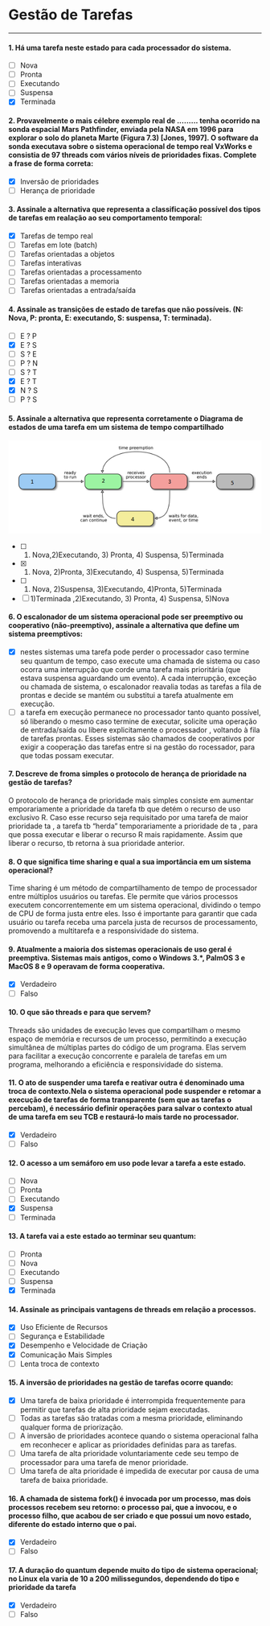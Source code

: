 # Gestão de Tarefas

---

#### 1. Há uma tarefa neste estado para cada processador do sistema.

- [ ] Nova
- [ ] Pronta
- [ ] Executando
- [ ] Suspensa
- [x] Terminada

#### 2. Provavelmente o mais célebre exemplo real de ......... tenha ocorrido na sonda espacial Mars Pathfinder, enviada pela NASA em 1996 para explorar o solo do planeta Marte (Figura 7.3) [Jones, 1997]. O software da sonda executava sobre o sistema operacional de tempo real VxWorks e consistia de 97 threads com vários níveis de prioridades fixas. Complete a frase de forma correta:

- [x] Inversão de prioridades
- [ ] Herança de prioridade

#### 3. Assinale a alternativa que representa a classificação possível dos tipos de tarefas em realação ao seu comportamento temporal:

- [x] Tarefas de tempo real
- [ ] Tarefas em lote (batch)
- [ ] Tarefas orientadas a objetos
- [ ] Tarefas interativas
- [ ] Tarefas orientadas a processamento
- [ ] Tarefas orientadas a memoria
- [ ] Tarefas orientadas a entrada/saída

#### 4. Assinale as transições de estado de tarefas que não possíveis. (N: Nova, P: pronta, E: executando, S: suspensa, T: terminada).

- [ ] E ? P
- [x] E ? S
- [ ] S ? E
- [ ] P ? N
- [ ] S ? T
- [x] E ? T
- [x] N ? S
- [ ] P ? S

#### 5. Assinale a alternativa que representa corretamente o Diagrama de estados de uma tarefa em um sistema de tempo compartilhado

![alt text](image.png)

- [ ] 1) Nova,2)Executando, 3) Pronta, 4) Suspensa, 5)Terminada
- [x] 1) Nova, 2)Pronta, 3)Executando, 4) Suspensa, 5)Terminada
- [ ] 1) Nova, 2)Suspensa, 3)Executando, 4)Pronta, 5)Terminada
- [ ] 1)Terminada ,2)Executando, 3) Pronta, 4) Suspensa, 5)Nova

#### 6. O escalonador de um sistema operacional pode ser preemptivo ou cooperativo (não-preemptivo), assinale a alternativa que define um sistema preemptivos:

- [x] nestes sistemas uma tarefa pode perder o processador caso termine seu quantum de tempo, caso execute uma chamada de sistema ou caso ocorra uma interrupção que corde uma tarefa mais prioritária (que estava suspensa aguardando um evento). A cada interrupção, exceção ou chamada de sistema, o escalonador reavalia todas as tarefas a fila de prontas e decide se mantém ou substitui a tarefa atualmente em execução.
- [ ] a tarefa em execução permanece no processador tanto quanto possível, só liberando o mesmo caso termine de executar, solicite uma operação de entrada/saída ou libere explicitamente o processador , voltando à fila de tarefas prontas. Esses sistemas são chamados de cooperativos por exigir a cooperação das tarefas entre si na gestão do rocessador, para que todas possam executar.

#### 7. Descreve de froma simples o protocolo de herança de prioridade na gestão de tarefas?

O protocolo de herança de prioridade mais simples consiste em aumentar  emporariamente a prioridade da tarefa tb que detém o recurso de uso exclusivo R. Caso esse recurso seja requisitado por uma tarefa de maior prioridade ta , a tarefa tb “herda” temporariamente a prioridade de ta , para que possa executar e liberar o recurso R mais rapidamente. Assim que liberar o recurso, tb retorna à sua prioridade anterior.


#### 8. O que significa time sharing e qual a sua importância em um sistema operacional?

Time sharing é um método de compartilhamento de tempo de processador entre múltiplos usuários ou tarefas. Ele permite que vários processos executem concorrentemente em um sistema operacional, dividindo o tempo de CPU de forma justa entre eles. Isso é importante para garantir que cada usuário ou tarefa receba uma parcela justa de recursos de processamento, promovendo a multitarefa e a responsividade do sistema.


#### 9. Atualmente a maioria dos sistemas operacionais de uso geral é preemptiva. Sistemas mais antigos, como o Windows 3.*, PalmOS 3 e MacOS 8 e 9 operavam de forma cooperativa.

- [x] Verdadeiro	
- [ ] Falso

#### 10. O que são threads e para que servem?

Threads são unidades de execução leves que compartilham o mesmo espaço de memória e recursos de um processo, permitindo a execução simultânea de múltiplas partes do código de um programa. Elas servem para facilitar a execução concorrente e paralela de tarefas em um programa, melhorando a eficiência e responsividade do sistema.

#### 11. O ato de suspender uma tarefa e reativar outra é denominado uma troca de contexto.Nela o sistema operacional pode suspender e retomar a execução de tarefas de forma transparente (sem que as tarefas o percebam), é necessário definir operações para salvar o contexto atual de uma tarefa em seu TCB e restaurá-lo mais tarde no processador.

- [x] Verdadeiro	
- [ ] Falso

#### 12. O acesso a um semáforo em uso pode levar a tarefa a este estado.

- [ ] Nova
- [ ] Pronta
- [ ] Executando
- [x] Suspensa
- [ ] Terminada

#### 13. A tarefa vai a este estado ao terminar seu quantum:

- [ ] Pronta
- [ ] Nova
- [ ] Executando
- [ ] Suspensa
- [x] Terminada

#### 14. Assinale as principais vantagens de threads em relação a processos.

- [x] Uso Eficiente de Recursos
- [ ] Segurança e Estabilidade
- [x] Desempenho e Velocidade de Criação
- [x] Comunicação Mais Simples
- [ ] Lenta troca de contexto

#### 15. A inversão de prioridades na gestão de tarefas ocorre quando:

- [x] Uma tarefa de baixa prioridade é interrompida frequentemente para permitir que tarefas de alta prioridade sejam executadas.
- [ ] Todas as tarefas são tratadas com a mesma prioridade, eliminando qualquer forma de priorização.
- [ ] A inversão de prioridades acontece quando o sistema operacional falha em reconhecer e aplicar as prioridades definidas para as tarefas.
- [ ] Uma tarefa de alta prioridade voluntariamente cede seu tempo de processador para uma tarefa de menor prioridade.
- [ ] Uma tarefa de alta prioridade é impedida de executar por causa de uma tarefa de baixa prioridade.

#### 16. A chamada de sistema fork() é invocada por um processo, mas dois processos recebem seu retorno: o processo pai, que a invocou, e o processo filho, que acabou de ser criado e que possui um novo estado, diferente do estado interno que o pai.

- [x] Verdadeiro	
- [ ] Falso

#### 17. A duração do quantum depende muito do tipo de sistema operacional; no Linux ela varia de 10 a 200 milissegundos, dependendo do tipo e prioridade da tarefa

- [x] Verdadeiro	
- [ ] Falso
